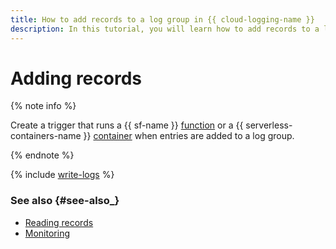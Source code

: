 ```yaml
---
title: How to add records to a log group in {{ cloud-logging-name }}
description: In this tutorial, you will learn how to add records to a log group in {{ cloud-logging-name }}.
---
```


# Adding records

{% note info %}

Create a trigger that runs a {{ sf-name }} [function](../../functions/operations/trigger/cloud-logging-trigger-create.md) or a {{ serverless-containers-name }} [container](../../serverless-containers/operations/cloud-logging-trigger-create.md) when entries are added to a log group.

{% endnote %}

{% include [write-logs](../../_includes/logging/write-logs.md) %}


### See also {#see-also_}

- [Reading records](read-logs.md)
- [Monitoring](monitoring.md)